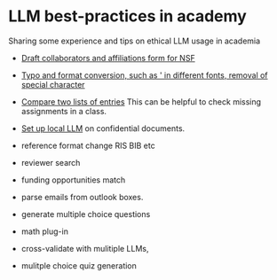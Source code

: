 # LLM best-practices in academy
Sharing some experience and tips on ethical LLM usage in academia

* [Draft collaborators and affiliations form for NSF](NSF_COA_form)

* [Typo and format conversion, such as ' in different fonts, removal of special character](ext_conversion_for_online_forms.txt)

* [Compare two lists of entries](compare_two_lists.txt)
This can be helpful to check missing assignments in a class. 

* [Set up local LLM](setup_local_LLM.md) on confidential documents. 

* reference format change
RIS
BIB
etc

* reviewer search 

* funding opportunities match

* parse emails from outlook boxes.

* generate multiple choice questions

* math plug-in
  
* cross-validate with mulitiple LLMs,

* mulitple choice quiz generation
